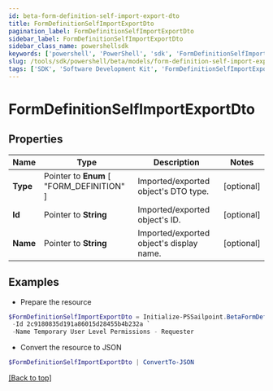 ```yaml
---
id: beta-form-definition-self-import-export-dto
title: FormDefinitionSelfImportExportDto
pagination_label: FormDefinitionSelfImportExportDto
sidebar_label: FormDefinitionSelfImportExportDto
sidebar_class_name: powershellsdk
keywords: ['powershell', 'PowerShell', 'sdk', 'FormDefinitionSelfImportExportDto', 'BetaFormDefinitionSelfImportExportDto'] 
slug: /tools/sdk/powershell/beta/models/form-definition-self-import-export-dto
tags: ['SDK', 'Software Development Kit', 'FormDefinitionSelfImportExportDto', 'BetaFormDefinitionSelfImportExportDto']
---
```



# FormDefinitionSelfImportExportDto

## Properties

Name | Type | Description | Notes
------------ | ------------- | ------------- | -------------
**Type** |  Pointer to  **Enum** [  "FORM_DEFINITION" ] | Imported/exported object's DTO type. | [optional] 
**Id** |  Pointer to **String** | Imported/exported object's ID. | [optional] 
**Name** |  Pointer to **String** | Imported/exported object's display name. | [optional] 

## Examples

- Prepare the resource
```powershell
$FormDefinitionSelfImportExportDto = Initialize-PSSailpoint.BetaFormDefinitionSelfImportExportDto  -Type FORM_DEFINITION `
 -Id 2c9180835d191a86015d28455b4b232a `
 -Name Temporary User Level Permissions - Requester
```

- Convert the resource to JSON
```powershell
$FormDefinitionSelfImportExportDto | ConvertTo-JSON
```


[[Back to top]](#) 

